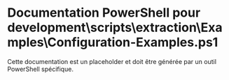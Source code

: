 # Documentation PowerShell pour development\scripts\extraction\Examples\Configuration-Examples.ps1

Cette documentation est un placeholder et doit être générée par un outil PowerShell spécifique.
